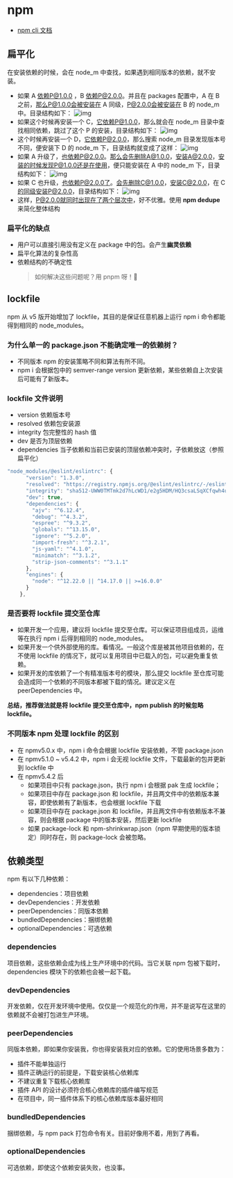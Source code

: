 # npm

- [npm cli 文档](https://docs.npmjs.com/cli/v8/commands/npm)

## 扁平化

在安装依赖的时候，会在 node_m 中查找，如果遇到相同版本的依赖，就不安装。

- 如果 A 依赖P@1.0.0 ，B 依赖P@2.0.0。并且在 packages 配置中，A 在 B 之前，那么P@1.0.0会被安装在 A 同级，P@2.0.0会被安装在 B 的 node_m 中。目录结构如下：
  ![img](http://assets.yomuki.com/md/npm-1.png)
- 如果这个时候再安装一个 C，它依赖P@1.0.0，那么就会在 node_m 目录中查找相同依赖，跳过了这个 P 的安装，目录结构如下：
  ![img](http://assets.yomuki.com/md/npm-2.png)
- 这个时候再安装一个 D，它依赖P@2.0.0，那么搜索 node_m 目录发现版本号不同，便安装下 D 的 node_m 下，目录结构就变成了这样：
  ![img](http://assets.yomuki.com/md/npm-3.png)
- 如果 A 升级了，也依赖P@2.0.0。那么会先删除A@1.0.0，安装A@2.0.0，安装的时候发现P@1.0.0还是在使用，便只能安装在 A 中的 node_m 下，目录结构如下：
  ![img](http://assets.yomuki.com/md/npm-4.png)
- 如果 C 也升级，也依赖P@2.0.0了。会先删除C@1.0.0，安装C@2.0.0，在 C 的同级安装P@2.0.0，目录结构如下：
  ![img](http://assets.yomuki.com/md/npm-5.png)
- 这样，P@2.0.0就同时出现在了两个层次中，好不优雅。使用 **npm dedupe**来简化整体结构

### 扁平化的缺点

- 用户可以直接引用没有定义在 package 中的包。会产生**幽灵依赖**
- 扁平化算法的复杂性高
- 依赖结构的不确定性
  > 如何解决这些问题呢？用 pnpm 呀！🌝

## lockfile

npm 从 v5 版开始增加了 lockfile，其目的是保证任意机器上运行 npm i 命令都能得到相同的 node_modules。

### **为什么单一的 package.json 不能确定唯一的依赖树？**

- 不同版本 npm 的安装策略不同和算法有所不同。
- npm i 会根据包中的 semver-range version 更新依赖，某些依赖自上次安装后可能有了新版本。

### lockfile 文件说明

- version 依赖版本号
- resolved 依赖包安装源
- integrity 包完整性的 hash 值
- dev 是否为顶层依赖
- dependencies 当子依赖和当前已安装的顶层依赖冲突时，子依赖放这（参照扁平化）

```js
"node_modules/@eslint/eslintrc": {
      "version": "1.3.0",
      "resolved": "https://registry.npmjs.org/@eslint/eslintrc/-/eslintrc-1.3.0.tgz",
      "integrity": "sha512-UWW0TMTmk2d7hLcWD1/e2g5HDM/HQ3csaLSqXCfqwh4uNDuNqlaKWXmEsL4Cs41Z0KnILNvwbHAah3C2yt06kw==",
      "dev": true,
      "dependencies": {
        "ajv": "^6.12.4",
        "debug": "^4.3.2",
        "espree": "^9.3.2",
        "globals": "^13.15.0",
        "ignore": "^5.2.0",
        "import-fresh": "^3.2.1",
        "js-yaml": "^4.1.0",
        "minimatch": "^3.1.2",
        "strip-json-comments": "^3.1.1"
      },
      "engines": {
        "node": "^12.22.0 || ^14.17.0 || >=16.0.0"
      }
    },
```

### **是否要将 lockfile 提交至仓库**

- 如果开发一个应用，建议将 lockfile 提交至仓库。可以保证项目组成员，运维等在执行 npm i 后得到相同的 node_modules。
- 如果开发一个供外部使用的库。看情况。一般这个库是被其他项目依赖的，在不使用 lockfile 的情况下，就可以复用项目中已载入的包，可以避免重复依赖。
- 如果开发的库依赖了一个有精准版本号的模块，那么提交 lockfile 至仓库可能会造成同一个依赖的不同版本都被下载的情况。建议定义在 peerDependencies 中。

**总结，推荐做法就是将 lockfile 提交至仓库中，npm publish 的时候忽略 lockfile。**

### 不同版本 npm 处理 lockfile 的区别

- 在 npmv5.0.x 中，npm i 命令会根据 lockfile 安装依赖，不管 package.json
- 在 npmv5.1.0 ~ v5.4.2 中，npm i 会无视 lockfile 文件，下载最新的包并更新到 lockfile 中
- 在 npmv5.4.2 后
  - 如果项目中只有 package.json，执行 npm i 会根据 pak 生成 lockfile；
  - 如果项目中存在 package.json 和 lockfile，并且两文件中的依赖版本兼容，即使依赖有了新版本，也会根据 lockfile 下载
  - 如果项目中存在 package.json 和 lockfile，并且两文件中有依赖版本不兼容，则会根据 package 中的版本安装，然后更新 lockfile
  - 如果 package-lock 和 npm-shrinkwrap.json（npm 早期使用的版本锁定）同时存在，则 package-lock 会被忽略。

## 依赖类型

npm 有以下几种依赖：

- dependencies：项目依赖
- devDependencies：开发依赖
- peerDependencies：同版本依赖
- bundledDependencies：捆绑依赖
- optionalDependencies：可选依赖

### dependencies

项目依赖，这些依赖会成为线上生产环境中的代码。当它关联 npm 包被下载时，dependencies 模块下的依赖也会被一起下载。

### devDependencies

开发依赖，仅在开发环境中使用。仅仅是一个规范化的作用，并不是说写在这里的依赖就不会被打包进生产环境。

### peerDependencies

同版本依赖，即如果你安装我，你也得安装我对应的依赖。它的使用场景多数为：

- 插件不能单独运行
- 插件正确运行的前提是，下载安装核心依赖库
- 不建议重复下载核心依赖库
- 插件 API 的设计必须符合核心依赖库的插件编写规范
- 在项目中，同一插件体系下的核心依赖库版本最好相同

### bundledDependencies

捆绑依赖，与 npm pack 打包命令有关。目前好像用不着，用到了再看。

### optionalDependencies

可选依赖，即使这个依赖安装失败，也没事。
